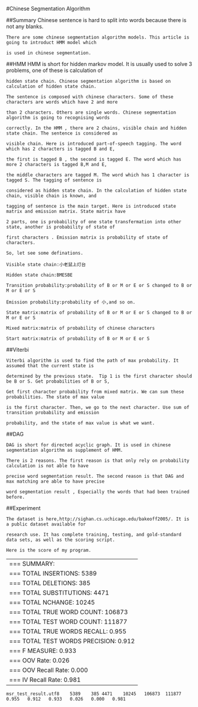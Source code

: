 #Chinese Segmentation Algorithm

##Summary
    Chinese sentence is hard to split into words because there is not any blanks. 
    
    There are some chinese segmentation algorithm models. This article is going to introduct HMM model which 
    
    is used in chinese segmentation.
##HMM
    HMM is short for hidden markov model. It is usually used to solve 3 problems, one of these is calculation of 
    
    hidden state chain. Chinese segmentation algorithm is based on calculation of hidden state chain.
    
    The sentence is composed with chinese characters. Some of these characters are words which have 2 and more 
    
    than 2 characters. Others are single words. Chinese segmentation algorithm is going to recognising words 
    
    correctly. In the HMM , there are 2 chains, visible chain and hidden state chain. The sentence is considered as
    
    visible chain. Here is introduced part-of-speech tagging. The word which has 2 characters is tagged B and E,
    
    the first is tagged B , the second is tagged E. The word which has more 2 characters is tagged B,M and E,
    
    the middle characters are tagged M. The word which has 1 character is tagged S. The tagging of sentence is 
    
    considered as hidden state chain. In the calculation of hidden state chain, visible chain is known, and 
    
    tagging of sentence is the main target. Here is introduced state matrix and emission matrix. State matrix have
    
    2 parts, one is probability of one state transfermation into other state, another is probability of state of 
    
    first characters . Emission matrix is probability of state of characters. 
    
    So, let see some definations.
    
    Visible state chain:小老鼠上灯台
    
    Hidden state chain:BMESBE
    
    Transition probability:probability of B or M or E or S changed to B or M or E or S 
    
    Emission probability:probability of 小,and so on.
    
    State matrix:matrix of probability of B or M or E or S changed to B or M or E or S 
    
    Mixed matrix:matrix of probability of chinese characters
    
    Start matrix:matrix of probability of B or M or E or S 
    
##Viterbi

    Viterbi algorithm is used to find the path of max probability. It assumed that the current state is 
    
    determined by the previous state.  Tip 1 is the first character should be B or S. Get probabilities of B or S,
    
    Get first character probability from mixed matrix. We can sum these probabilities. The state of max value
    
    is the first character. Then, we go to the next character. Use sum of transition probability and emission 
    
    probability, and the state of max value is what we want.
    
##DAG

    DAG is short for directed acyclic graph. It is used in chinese segmentation algorithm as supplement of HMM.
    
    There is 2 reasons. The first reason is that only rely on probability calculation is not able to have 
    
    precise word segmentation result. The second reason is that DAG and max matching are able to have precise 
    
    word segmentation result , Especially the words that had been trained before.
    
##Experiment

    The dataset is here,http://sighan.cs.uchicago.edu/bakeoff2005/. It is a public dataset available for 
    
    research use. It has complete training, testing, and gold-standard data sets, as well as the scoring script.
    
    Here is the score of my program.
    
<table>
<tr>
<td>
=== SUMMARY:
</td>
</tr>
<tr>
<td>
=== TOTAL INSERTIONS:	5389
</td>
</tr>
<tr>
<td>
=== TOTAL DELETIONS:	385
</td>
</tr>
<tr>
<td>
=== TOTAL SUBSTITUTIONS:	4471
</td>
</tr>
<tr>
<td>
=== TOTAL NCHANGE:	10245
</td>
</tr>
<tr>
<td>
=== TOTAL TRUE WORD COUNT:	106873
</td>
</tr>
<tr>
<td>
=== TOTAL TEST WORD COUNT:	111877
</td>
</tr>
<tr>
<td>
=== TOTAL TRUE WORDS RECALL:	0.955
</td>
</tr>
<tr>
<td>
=== TOTAL TEST WORDS PRECISION:	0.912
</td>
</tr>
<tr>
<td>
=== F MEASURE:	0.933
</td>
</tr>
<tr>
<td>
=== OOV Rate:	0.026
</td>
</tr>
<tr>
<td>
=== OOV Recall Rate:	0.000
</td>
</tr>
<tr>
<td>
=== IV Recall Rate:	0.981
</td>
</tr>
</table>

    msr_test_result.utf8	5389	385	4471	10245	106873	111877	0.955	0.912	0.933	0.026	0.000	0.981
    
    
    
    
     
    
